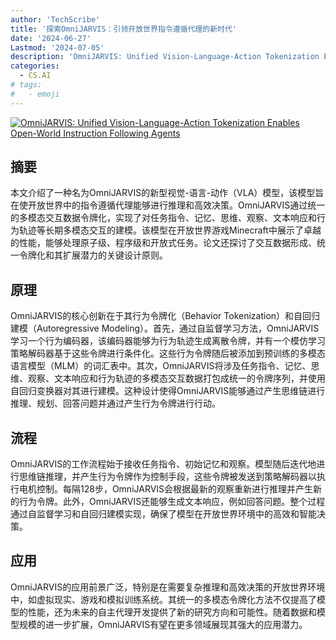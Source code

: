 ```yaml
---
author: 'TechScribe'
title: '探索OmniJARVIS：引领开放世界指令遵循代理的新时代'
date: '2024-06-27'
Lastmod: '2024-07-05'
description: 'OmniJARVIS: Unified Vision-Language-Action Tokenization Enables Open-World Instruction Following Agents'
categories:
  - CS.AI
# tags:
#   - emoji
---
```


[![OmniJARVIS: Unified Vision-Language-Action Tokenization Enables Open-World Instruction Following Agents](https://arxiv-research-1301205113.cos.ap-guangzhou.myqcloud.com/images/2407.00114v1.pdf_0.jpg)](https://arxiv.org/abs/2407.00114v1)

## 摘要

本文介绍了一种名为OmniJARVIS的新型视觉-语言-动作（VLA）模型，该模型旨在使开放世界中的指令遵循代理能够进行推理和高效决策。OmniJARVIS通过统一的多模态交互数据令牌化，实现了对任务指令、记忆、思维、观察、文本响应和行为轨迹等长期多模态交互的建模。该模型在开放世界游戏Minecraft中展示了卓越的性能，能够处理原子级、程序级和开放式任务。论文还探讨了交互数据形成、统一令牌化和其扩展潜力的关键设计原则。<!--more-->

## 原理

OmniJARVIS的核心创新在于其行为令牌化（Behavior Tokenization）和自回归建模（Autoregressive Modeling）。首先，通过自监督学习方法，OmniJARVIS学习一个行为编码器，该编码器能够为行为轨迹生成离散令牌，并有一个模仿学习策略解码器基于这些令牌进行条件化。这些行为令牌随后被添加到预训练的多模态语言模型（MLM）的词汇表中。其次，OmniJARVIS将涉及任务指令、记忆、思维、观察、文本响应和行为轨迹的多模态交互数据打包成统一的令牌序列，并使用自回归变换器对其进行建模。这种设计使得OmniJARVIS能够通过产生思维链进行推理、规划、回答问题并通过产生行为令牌进行行动。

## 流程

OmniJARVIS的工作流程始于接收任务指令、初始记忆和观察。模型随后迭代地进行思维链推理，并产生行为令牌作为控制手段，这些令牌被发送到策略解码器以执行电机控制。每隔128步，OmniJARVIS会根据最新的观察重新进行推理并产生新的行为令牌。此外，OmniJARVIS还能够生成文本响应，例如回答问题。整个过程通过自监督学习和自回归建模实现，确保了模型在开放世界环境中的高效和智能决策。

## 应用

OmniJARVIS的应用前景广泛，特别是在需要复杂推理和高效决策的开放世界环境中，如虚拟现实、游戏和模拟训练系统。其统一的多模态令牌化方法不仅提高了模型的性能，还为未来的自主代理开发提供了新的研究方向和可能性。随着数据和模型规模的进一步扩展，OmniJARVIS有望在更多领域展现其强大的应用潜力。